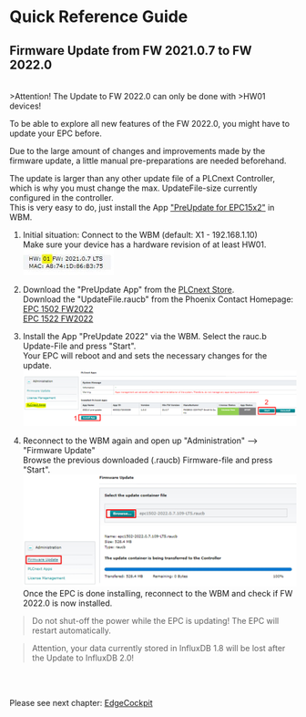 # Quick Reference Guide<br>

## Firmware Update from FW 2021.0.7 to FW 2022.0
<br>
>Attention! The Update to FW 2022.0 can only be done with >HW01 devices!

To be able to explore all new features of the FW 2022.0, you might have to update your EPC before. <br>

Due to the large amount of changes and improvements made by the firmware update, a little manual pre-preparations are needed beforehand. <br>

The update is larger than any other update file of a PLCnext Controller, which is why you must change the max. UpdateFile-size currently configured in the controller. <br>
This is very easy to do, just install the App ["PreUpdate for EPC15x2"](https://www.plcnextstore.com/eu/app/1564) in WBM.

1. Initial situation: Connect to the WBM (default: X1 - 192.168.1.10) <br>
Make sure your device has a hardware revision of at least HW01. <br>
![HW_RevWBM](../images/Update_Ausgangslage.JPG) <br>

2. Download the "PreUpdate App" from the [PLCnext Store](https://www.plcnextstore.com/eu/app/1564). <br>
   Download the "UpdateFile.raucb" from the Phoenix Contact Homepage: <br> [EPC 1502 FW2022](www.phoenixcontact.com/product/1185416) <br>
   [EPC 1522 FW2022](www.phoenixcontact.com/product/1185423) <BR>

3. Install the App "PreUpdate 2022" via the WBM. Select the rauc.b Update-File and press "Start". <br>
Your EPC will reboot and and sets the necessary changes for the update. <BR>
![UpdateWBM](../images/Update_WBM.JPG) <br>

4. Reconnect to the WBM again and open up "Administration" --> "Firmware Update" <br>
Browse the previous downloaded (.raucb) Firmware-file and press "Start". <br>
![Update_Firmware](../images/Update_Firmware.jpg) <br>
Once the EPC is done installing, reconnect to the WBM and check if FW 2022.0 is now installed. <br>

> Do not shut-off the power while the EPC is updating! The EPC will restart automatically.

> Attention, your data currently stored in InfluxDB 1.8 will be lost after the Update to InfluxDB 2.0!

   
   <br>
   <br>
   
Please see next chapter: [EdgeCockpit](1_EdgeCockpit.md) <br>